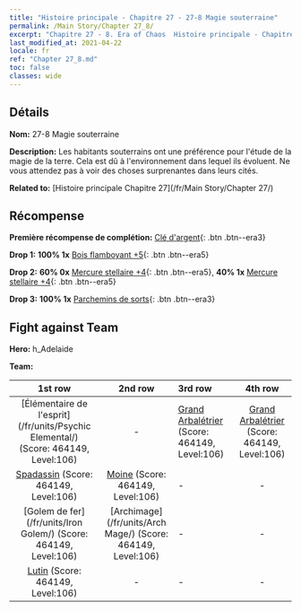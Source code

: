 ```yaml
---
title: "Histoire principale - Chapitre 27 - 27-8 Magie souterraine"
permalink: /Main Story/Chapter 27_8/
excerpt: "Chapitre 27 - 8. Era of Chaos  Histoire principale - Chapitre 27_8. 27-8 Magie souterraine"
last_modified_at: 2021-04-22
locale: fr
ref: "Chapter 27_8.md"
toc: false
classes: wide
---
```


## Détails

 **Nom:** 27-8 Magie souterraine

 **Description:** Les habitants souterrains ont une préférence pour l'étude de la magie de la terre. Cela est dû à l'environnement dans lequel ils évoluent. Ne vous attendez pas à voir des choses surprenantes dans leurs cités.

 **Related to:** [Histoire principale Chapitre 27](/fr/Main Story/Chapter 27/)

## Récompense

 **Première récompense de complétion:** [Clé d'argent](/ItemsFR/con_693/){: .btn .btn--era3}

 **Drop 1:** **100% 1x** [Bois flamboyant +5](/ItemsFR/mat_97/){: .btn .btn--era5}

 **Drop 2:** **60% 0x** [Mercure stellaire +4](/ItemsFR/mat_91/){: .btn .btn--era5}, **40% 1x** [Mercure stellaire +4](/ItemsFR/mat_91/){: .btn .btn--era5}

 **Drop 3:** **100% 1x** [Parchemins de sorts](/ItemsFR/con_694/){: .btn .btn--era3}


## Fight against Team
 **Hero:** h_Adelaide

 **Team:**


  | 1st row | 2nd row | 3rd row | 4th row |
  |:----:|:----:|:----|:----:|
  | [Élémentaire de l'esprit](/fr/units/Psychic Elemental/) (Score: 464149, Level:106)  | - | [Grand Arbalétrier](/fr/units/Marksman/) (Score: 464149, Level:106)  | [Grand Arbalétrier](/fr/units/Marksman/) (Score: 464149, Level:106)  |
  | [Spadassin](/fr/units/Swordsman/) (Score: 464149, Level:106)  | [Moine](/fr/units/Monk/) (Score: 464149, Level:106)  | - | - |
  | [Golem de fer](/fr/units/Iron Golem/) (Score: 464149, Level:106)  | [Archimage](/fr/units/Arch Mage/) (Score: 464149, Level:106)  | - | - |
  | [Lutin](/fr/units/Gremlin/) (Score: 464149, Level:106)  | - | - | - |


